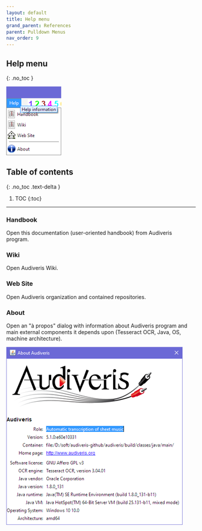 ```yaml
---
layout: default
title: Help menu
grand_parent: References
parent: Pulldown Menus
nav_order: 9
---
```

## Help menu
{: .no_toc }

![](../assets/help_menu.png)

## Table of contents
{: .no_toc .text-delta }

1. TOC
{:toc}

---

### Handbook

Open this documentation (user-oriented handbook) from Audiveris program.

### Wiki

Open Audiveris Wiki.

### Web Site

Open Audiveris organization and contained repositories.

### About

Open an "à propos" dialog with information about Audiveris program and main external components
it depends upon (Tesseract OCR, Java, OS, machine architecture).

![](../assets/about_dialog.png)

